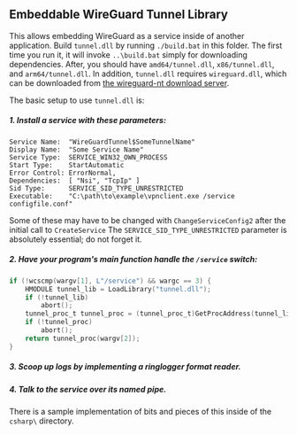 ## Embeddable WireGuard Tunnel Library

This allows embedding WireGuard as a service inside of another application. Build `tunnel.dll` by running `./build.bat` in this folder. The first time you run it, it will invoke `..\build.bat` simply for downloading dependencies. After, you should have `amd64/tunnel.dll`, `x86/tunnel.dll`, and `arm64/tunnel.dll`. In addition, `tunnel.dll` requires `wireguard.dll`, which can be downloaded from [the wireguard-nt download server](https://download.wireguard.com/wireguard-nt/).

The basic setup to use `tunnel.dll` is:

##### 1. Install a service with these parameters:

```text
Service Name:  "WireGuardTunnel$SomeTunnelName"
Display Name:  "Some Service Name"
Service Type:  SERVICE_WIN32_OWN_PROCESS
Start Type:    StartAutomatic
Error Control: ErrorNormal,
Dependencies:  [ "Nsi", "TcpIp" ]
Sid Type:      SERVICE_SID_TYPE_UNRESTRICTED
Executable:    "C:\path\to\example\vpnclient.exe /service configfile.conf"
```

Some of these may have to be changed with `ChangeServiceConfig2` after the
initial call to `CreateService` The `SERVICE_SID_TYPE_UNRESTRICTED` parameter
is absolutely essential; do not forget it.

##### 2. Have your program's main function handle the `/service` switch:

```c
if (!wcscmp(wargv[1], L"/service") && wargc == 3) {
    HMODULE tunnel_lib = LoadLibrary("tunnel.dll");
    if (!tunnel_lib)
        abort();
    tunnel_proc_t tunnel_proc = (tunnel_proc_t)GetProcAddress(tunnel_lib, "WireGuardTunnelService");
    if (!tunnel_proc)
        abort();
    return tunnel_proc(wargv[2]);
}
```

##### 3. Scoop up logs by implementing a ringlogger format reader.

##### 4. Talk to the service over its named pipe.

There is a sample implementation of bits and pieces of this inside of the `csharp\` directory.
